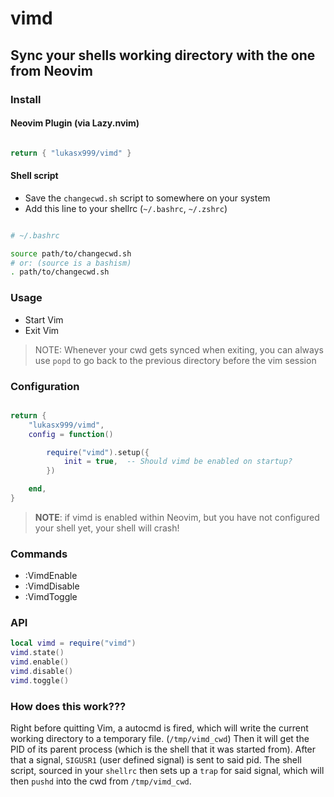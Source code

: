 
# vimd


## Sync your shells working directory with the one from Neovim



### Install

#### Neovim Plugin (via Lazy.nvim)

```lua

return { "lukasx999/vimd" }

```

#### Shell script



- Save the `changecwd.sh` script to somewhere on your system
- Add this line to your shellrc (`~/.bashrc`, `~/.zshrc`)

```bash

# ~/.bashrc

source path/to/changecwd.sh
# or: (source is a bashism)
. path/to/changecwd.sh

```



### Usage

- Start Vim
- Exit Vim



> NOTE: Whenever your cwd gets synced when exiting, you can always use `popd` to go back to the previous directory before the vim session



### Configuration


```lua

return {
    "lukasx999/vimd",
    config = function()

        require("vimd").setup({
            init = true,  -- Should vimd be enabled on startup?
        })

    end,
}

```


> **NOTE**: if vimd is enabled within Neovim, but you have not configured your shell yet, your shell will crash!



### Commands

- :VimdEnable
- :VimdDisable
- :VimdToggle



### API


```lua
local vimd = require("vimd")
vimd.state()
vimd.enable()
vimd.disable()
vimd.toggle()
```



### How does this work???


Right before quitting Vim, a autocmd is fired, which will write the current working directory to a temporary file. (`/tmp/vimd_cwd`)
Then it will get the PID of its parent process (which is the shell that it was started from).
After that a signal, `SIGUSR1` (user defined signal) is sent to said pid.
The shell script, sourced in your `shellrc` then sets up a `trap` for said signal, which will then `pushd` into the cwd from `/tmp/vimd_cwd`.


